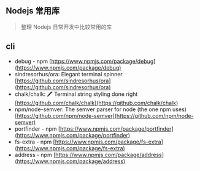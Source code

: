 Nodejs 常用库
---

> 整理 Nodejs 日常开发中比较常用的库

## cli
- debug - npm [https://www.npmjs.com/package/debug](https://www.npmjs.com/package/debug)
- sindresorhus/ora: Elegant terminal spinner [https://github.com/sindresorhus/ora](https://github.com/sindresorhus/ora)
- chalk/chalk: 🖍 Terminal string styling done right [https://github.com/chalk/chalk](https://github.com/chalk/chalk)
- npm/node-semver: The semver parser for node (the one npm uses) [https://github.com/npm/node-semver](https://github.com/npm/node-semver)
- portfinder - npm [https://www.npmjs.com/package/portfinder](https://www.npmjs.com/package/portfinder)
- fs-extra - npm [https://www.npmjs.com/package/fs-extra](https://www.npmjs.com/package/fs-extra)
- address - npm [https://www.npmjs.com/package/address](https://www.npmjs.com/package/address)

<Comment />